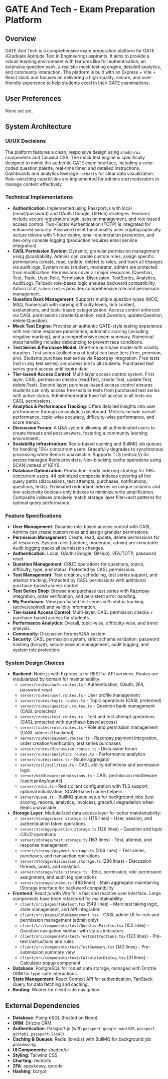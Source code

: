# GATE And Tech - Exam Preparation Platform

## Overview
GATE And Tech is a comprehensive exam preparation platform for GATE (Graduate Aptitude Test in Engineering) aspirants. It aims to provide a robust learning environment with features like full authentication, an extensive question bank, a realistic mock testing engine, detailed analytics, and community interaction. The platform is built with an Express + Vite + React stack and focuses on delivering a high-quality, secure, and user-friendly experience to help students excel in their GATE examinations.

## User Preferences
None set yet.

## System Architecture

### UI/UX Decisions
The platform features a clean, responsive design using `shadcn/ui` components and Tailwind CSS. The mock test engine is specifically designed to mimic the authentic GATE exam interface, including a color-coded question palette, real-time timer, and detailed instructions. Dashboards and analytics leverage `recharts` for clear data visualization. Role-switching capabilities are implemented for admins and moderators to manage content effectively.

### Technical Implementations
- **Authentication**: Implemented using Passport.js with local (email/password) and OAuth (Google, GitHub) strategies. Features include secure registration/login, session management, and role-based access control. Two-Factor Authentication (TOTP) is integrated for enhanced security. Password reset functionality uses cryptographically secure tokens with 1-hour expiry, email enumeration prevention, and dev-only console logging (production requires email service integration).
- **CASL Permission System**: Dynamic, granular permission management using @casl/ability. Admins can create custom roles, assign specific permissions (create, read, update, delete) to roles, and track all changes via audit logs. System roles (student, moderator, admin) are protected from modification. Permissions cover all major resources (Question, Test, Topic, User, Role, Permission, Discussion, TestSeries, Analytics, AuditLog). Fallback role-based logic ensures backward compatibility. Admin UI at `/admin/roles` provides comprehensive role and permission management.
- **Question Bank Management**: Supports multiple question types (MCQ, MSQ, Numerical) with varying difficulty levels, rich content, explanations, and topic-based categorization. Access control enforced via CASL permissions (create:Question, read:Question, update:Question, delete:Question).
- **Mock Test Engine**: Provides an authentic GATE-style testing experience with real-time response persistence, automatic scoring (including negative marking), and a comprehensive exam summary. Numerical input handling includes debouncing to prevent race conditions.
- **Test Series & Purchase Model**: One-time purchase model with validity duration. Test series (collections of tests) can have tiers (free, premium, pro). Students purchase test series via Razorpay integration. Free tests (not in any test series) are accessible to all students. Purchased test series grant access until expiry date.
- **Tier-based Access Control**: Multi-layer access control system. First layer: CASL permission checks (read:Test, create:Test, update:Test, delete:Test). Second layer: purchase-based access control ensures students can only access free tests or tests from purchased test series with active status. Admin/moderator have full access to all tests via CASL permissions.
- **Analytics & Performance Tracking**: Offers detailed insights into user performance through an analytics dashboard. Metrics include overall performance, topic-wise accuracy, difficulty-wise performance, and score trends.
- **Discussion Forum**: A Q&A system allowing all authenticated users to create threads and post answers, fostering a community learning environment.
- **Scalability Infrastructure**: Redis-based caching and BullMQ job queues for handling 10K+ concurrent users. Gracefully degrades to synchronous processing when Redis is unavailable. Supports TLS (rediss://) for secure managed Redis providers. Non-blocking cache operations using SCAN instead of KEYS.
- **Database Optimization**: Production-ready indexing strategy for 10K+ concurrent users. 44 optimized composite indexes covering all hot query paths (discussions, test attempts, purchases, notifications, questions, tests). Eliminated redundant indexes on unique columns and low-selectivity boolean-only indexes to minimize write amplification. Composite indexes precisely match storage layer filter+sort patterns for optimal query performance.

### Feature Specifications
- **User Management**: Dynamic role-based access control with CASL. Admins can create custom roles and assign granular permissions.
- **Permission Management**: Create, read, update, delete permissions for all resources. System roles (student, moderator, admin) are immutable. Audit logging tracks all permission changes.
- **Authentication**: Local, OAuth (Google, GitHub), 2FA/TOTP, password reset.
- **Question Management**: CRUD operations for questions, topics, difficulty, type, and status. Protected by CASL permissions.
- **Test Management**: Test creation, scheduling, test series support, and attempt tracking. Protected by CASL permissions with additional purchase-based access control.
- **Test Series Shop**: Browse and purchase test series with Razorpay integration, order verification, and persistent error handling.
- **My Purchases**: View purchased test series with status tracking (active/expired) and validity information.
- **Tier-based Access Control**: Multi-layer: CASL permission checks + purchase-based access for students.
- **Performance Analytics**: Overall, topic-wise, difficulty-wise, and trend analysis.
- **Community**: Discussion forums/Q&A system.
- **Security**: CASL permission system, strict schema validation, password hashing (bcrypt), secure session management, audit logging, and system role protection.

### System Design Choices
- **Backend**: Node.js with Express.js for RESTful API services. Routes are modularized by domain for maintainability:
  - `server/routes/auth.routes.ts` - Authentication, OAuth, 2FA, password reset
  - `server/routes/user.routes.ts` - User profile management
  - `server/routes/topic.routes.ts` - Topic operations (CASL protected)
  - `server/routes/question.routes.ts` - Question bank management (CASL protected)
  - `server/routes/test.routes.ts` - Test and test attempt operations (CASL protected with purchase-based access)
  - `server/routes/role.routes.ts` - Role and permission management (CASL admin UI backend)
  - `server/routes/payment.routes.ts` - Razorpay payment integration, order creation/verification, test series purchases
  - `server/routes/discussion.routes.ts` - Discussion forum
  - `server/routes/analytics.routes.ts` - Performance analytics
  - `server/routes/index.ts` - Route aggregator
  - `server/casl/abilities.ts` - CASL ability definitions and permission logic
  - `server/middleware/permissions.ts` - CASL permission middleware (can/canAny/canAll)
  - `server/redis.ts` - Redis client configuration with TLS support, optional initialization, SCAN-based cache helpers
  - `server/queue.ts` - BullMQ queue setup for background jobs (test scoring, reports, analytics, invoices), graceful degradation when Redis unavailable
- **Storage Layer**: Modularized data access layer for better maintainability:
  - `server/storage/user.storage.ts` (175 lines) - User, session, and authentication token operations
  - `server/storage/question.storage.ts` (126 lines) - Question and topic CRUD operations
  - `server/storage/test.storage.ts` (163 lines) - Test, attempt, and response management
  - `server/storage/payment.storage.ts` (206 lines) - Test series, purchases, and transaction operations
  - `server/storage/discussion.storage.ts` (298 lines) - Discussion threads, posts, and analytics
  - `server/storage/role.storage.ts` - Role, permission, role-permission assignment, and audit log operations
  - `server/storage/index.ts` (483 lines) - Main aggregator maintaining IStorage interface for backward compatibility
- **Frontend**: React.js with Vite for a fast and reactive user interface. Large components have been refactored for maintainability:
  - `client/src/pages/TakeTest.tsx` (549 lines) - Main test taking logic, state management, and API integration
  - `client/src/pages/RoleManagement.tsx` - CASL admin UI for role and permission management (admin only)
  - `client/src/components/test/QuestionPalette.tsx` (152 lines) - Question navigation sidebar with status indicators
  - `client/src/components/test/TestInstructions.tsx` (123 lines) - Pre-test instructions and rules
  - `client/src/components/test/TestSummary.tsx` (143 lines) - Pre-submission summary view
  - `client/src/components/test/CalculatorDialog.tsx` (31 lines) - Calculator popup component
- **Database**: PostgreSQL for robust data storage, managed with Drizzle ORM for type-safe interactions.
- **State Management**: React Context API for authentication, TanStack Query for data fetching and caching.
- **Routing**: Wouter for client-side navigation.

## External Dependencies

- **Database**: PostgreSQL (hosted on Neon)
- **ORM**: Drizzle ORM
- **Authentication**: Passport.js (with `passport-google-oauth20`, `passport-github2`, `passport-local`)
- **Caching & Queues**: Redis (ioredis) with BullMQ for background job processing
- **UI Components**: shadcn/ui
- **Styling**: Tailwind CSS
- **Charting**: recharts
- **2FA**: speakeasy, qrcode
- **Hashing**: bcrypt